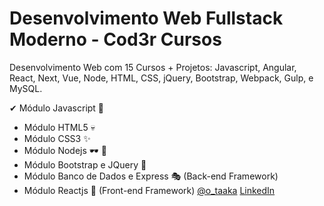 # Desenvolvimento Web Fullstack Moderno - Cod3r Cursos
Desenvolvimento Web com 15 Cursos + Projetos: Javascript, Angular, React, Next, Vue, Node, HTML, CSS, jQuery, Bootstrap, Webpack, Gulp, e MySQL.

✔ Módulo Javascript 🦾

-   Módulo HTML5 💀
-   Módulo CSS3 ✨
-   Módulo Nodejs 🕶 🔋
-   Módulo Bootstrap e JQuery 🎈
-   Módulo Banco de Dados e Express 🎭 (Back-end Framework)
-   Módulo Reactjs 🎨 (Front-end Framework)
[@o_taaka](instagram.com/o_taaka)
[LinkedIn](https://www.linkedin.com/in/matheus-takasaki-antunes/)
